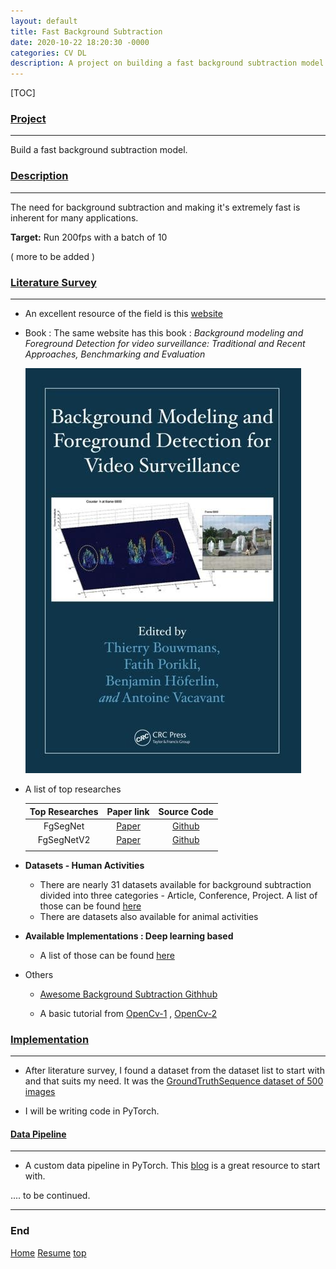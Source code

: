 ```yaml
---
layout: default
title: Fast Background Subtraction 
date: 2020-10-22 18:20:30 -0000
categories: CV DL 
description: A project on building a fast background subtraction model
---
```


[TOC]

### <u>Project</u>

------

Build a fast background  subtraction model. 



### <u>Description</u>

------

The need for background subtraction and making it's extremely fast is inherent for many applications.

**Target:** Run 200fps with a batch of 10  

( more to be added )

### <u>Literature Survey</u>

------

- An excellent resource of the field is this [website](https://sites.google.com/site/backgroundsubtraction/Home?authuser=0) 

- Book : The same website has this book : *Background modeling and Foreground Detection for video surveillance:  Traditional and Recent Approaches, Benchmarking and Evaluation* 

  ![img](Fast-Background%20Subtraction.assets/UFZH9xWn9jnoPB7pAeaZmvQnBEgC-jvO0Yf1Un3skphQZ695pxQm-XO_ZASVNMFWOxMBSRkLfXwVXK9HaiwKvdErt8zcyvqryaD6TYJGHvupSeuanA=w1280)

- A list of top researches

  | Top Researches |                          Paper link                          |                     Source Code                     |
  | :------------: | :----------------------------------------------------------: | :-------------------------------------------------: |
  |    FgSegNet    | [Paper](https://www.sciencedirect.com/science/article/abs/pii/S0167865518303702) |  [Github](https://github.com/lim-anggun/FgSegNet)   |
  |   FgSegNetV2   |          [Paper](https://arxiv.org/abs/1808.01477)           | [Github](https://github.com/lim-anggun/FgSegNet_v2) |
  |                |                                                              |                                                     |

- **Datasets - Human Activities** 
  - There are nearly 31 datasets available for background subtraction divided into three categories - Article, Conference, Project. A list of those can be found [here](https://sites.google.com/site/backgroundsubtraction/test-sequences/human-activities?authuser=0)
  - There are datasets also available for animal activities

- **Available Implementations : Deep learning based**

  - A list of those can be found [here](https://sites.google.com/site/backgroundsubtraction/test-sequences/human-activities?authuser=0)  

- Others

  - [Awesome Background Subtraction Githhub](https://github.com/murari023/awesome-background-subtraction/blob/master/README.md) 

  - A basic tutorial from [OpenCv-1](https://github.com/murari023/awesome-background-subtraction/blob/master/README.md) , [OpenCv-2](https://opencv-python-tutroals.readthedocs.io/en/latest/py_tutorials/py_video/py_bg_subtraction/py_bg_subtraction.html) 

    

### <u>Implementation</u>

------

- After literature survey, I found a dataset from the dataset list to start with and that suits my need. It was the [GroundTruthSequence dataset of 500 images](http://www.cs.cmu.edu/~yaser/new_backgroundsubtraction.htm) 

- I will be writing code in PyTorch.

#### <u>Data Pipeline</u>

------

- A custom data pipeline in PyTorch. This [blog](https://pytorch.org/tutorials/beginner/data_loading_tutorial.html) is a great resource to start with. 











.... to be continued. 

------

### End

[Home](https://rohitdavas.github.io/)  [Resume](https://rohitdavas.github.io/resume/Rohit_Kumar.pdf) [top](#Project)

